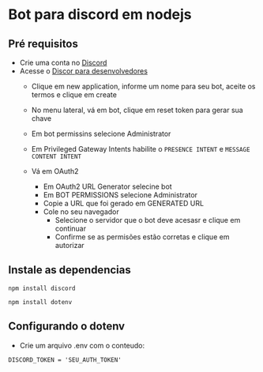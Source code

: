 # Bot para discord em nodejs

## Pré requisitos

- Crie uma conta no [Discord](https://discord.com/)
- Acesse o [Discor para desenvolvedores](https://discord.com/developers)
    - Clique em new application, informe um nome para seu bot, aceite os termos e clique em create
    - No menu lateral, vá em bot, clique em reset token para gerar sua chave
    - Em bot permissins selecione Administrator
    - Em Privileged Gateway Intents habilite o ``PRESENCE INTENT`` e ``MESSAGE CONTENT INTENT``

    - Vá em OAuth2
        - Em OAuth2 URL Generator selecine bot
        - Em BOT PERMISSIONS selecione Administrator
        - Copie a URL que foi gerado em GENERATED URL
        - Cole no seu navegador
            - Selecione o servidor que o bot deve acesasr e clique em continuar
            - Confirme se as permisões estão corretas e clique em autorizar


## Instale as dependencias

``npm install discord``

``npm install dotenv``

## Configurando o dotenv

- Crie um arquivo .env com o conteudo:

```
DISCORD_TOKEN = 'SEU_AUTH_TOKEN'
```
